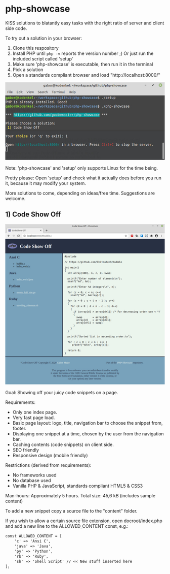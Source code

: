 # php-showcase
KISS solutions to blatantly easy tasks with the right ratio of server and client side code.

To try out a solution in your browser:
1. Clone this respository
2. Install PHP until `php -v` reports the version number ;) Or just run the included script called 'setup'
3. Make sure 'php-showcase' is executable, then run it in the terminal
4. Pick a solution
5. Open a standards compliant browser and load "http://localhost:8000/"

![Code Show Off Preview](images/setup-and-run.jpg)

Note: 'php-showcase' and 'setup' only supports Linux for the time being.

Pretty please: Open 'setup' and check what it actually does before you run it, because it may modify your system.

More solutions to come, depending on ideas/free time. Suggestions are welcome.

## 1) Code Show Off

![Code Show Off Preview](images/1-code-show-off.jpg)

Goal: Showing off your juicy code snippets on a page.

Requirements:
- Only one index page.
- Very fast page load.
- Basic page layout: logo, title, navigation bar to choose the snippet from, footer.
- Displaying one snippet at a time, chosen by the user from the navigation bar.
- Caching contents (code snippets) on client side.
- SEO friendly
- Responsive design (mobile friendly)

Restrictions (derived from requirements):
- No frameworks used
- No database used
- Vanilla PHP & JavaScript, standards compliant HTML5 & CSS3

Man-hours: Approximately 5 hours.
Total size: 45,6 kB (includes sample content)

To add a new snippet copy a source file to the "content" folder.

If you wish to allow a certain source file extension, open docroot/index.php and add a new line to the ALLOWED_CONTENT const, e.g.:

````
const ALLOWED_CONTENT = [
    'c' => 'Ansi C',
    'java' => 'Java',
    'py' => 'Python',
    'rb' => 'Ruby',
    'sh' => 'Shell Script' // << New stuff inserted here
];
````